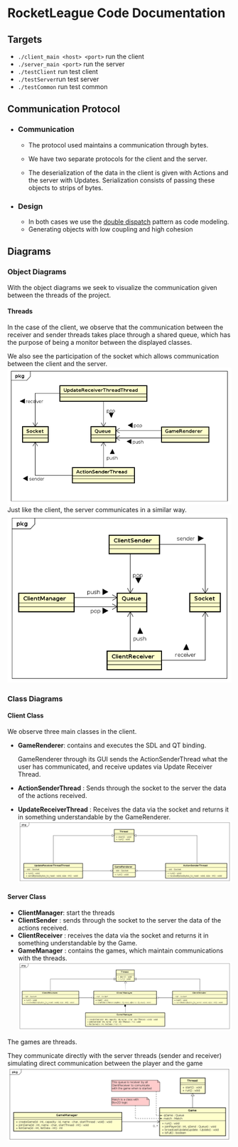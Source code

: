 # RocketLeague Code Documentation

## Targets
* `./client_main <host> <port>` run the client
* `./server_main <port>` run the server
* `./testClient` run test client
* `./testServer`run test server
* `./testCommon` run test common
## Communication Protocol
* ### Communication
  - The protocol used maintains a communication through bytes.<br/>

  - We have two separate protocols for the client and the server.

  - The deserialization of the data in the client is given with Actions and the server with Updates.
    Serialization consists of passing these objects to strips of bytes.

* ### Design
  - In both cases we use the [double dispatch](https://refactoring.guru/es/design-patterns/visitor-double-dispatch) pattern as code modeling.
  - Generating objects with low coupling and high cohesion

## Diagrams
### Object Diagrams
With the object diagrams we seek to visualize the
communication given between the threads of the project.
#### Threads
In the case of the client, we observe that the communication between the receiver
and sender threads takes place through a shared queue, which has the purpose of
being a monitor between the displayed classes. <br/>

We also see the participation of the socket which allows communication between the client and the server.
![Client](diagramas/ObjectDiagramClientThreads.png "Client")
Just like the client, the server communicates in a similar way.
![Server](diagramas/ObjectDiagramServerThreads.png "Server")

### Class Diagrams
#### Client Class
We observe three main classes in the client.
* **GameRenderer**: contains and executes the SDL and QT binding.

  GameRenderer through its GUI sends the ActionSenderThread
  what the user has communicated, and receive updates
  via Update Receiver Thread.
* **ActionSenderThread** : Sends through the socket to the
  server the data of the actions received.
* **UpdateReceiverThread** : Receives the data via the socket and
  returns it in something understandable by the GameRenderer.
  ![Client](diagramas/ClassDiagramClientThread.png "Client")

#### Server Class
* **ClientManager**: start the threads
* **ClientSender** : sends through the socket to the
  server the data of the actions received.
* **ClientReceiver** : receives the data via the socket and
  returns it in something understandable by the Game.
* **GameManager** : contains the games, which maintain communications with the threads.
  ![Client](diagramas/ClassDiagramServerThreads.png "Client")

The games are threads.

They communicate directly with the server threads
(sender and receiver) simulating direct communication between the player and the game
![Client](diagramas/ClassDiagramGame.png "Client")
